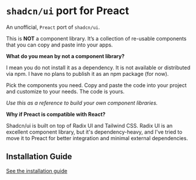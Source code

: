 # `shadcn/ui` port for Preact

An unofficial, `Preact` port of `shadcn/ui`.

This is **NOT** a component library. It’s a collection of re-usable components that you
can copy and paste into your apps.

**What do you mean by not a component library?**

I mean you do not install it as a dependency. It is not available or distributed via npm. I have no
plans to publish it as an npm package (for now).

Pick the components you need. Copy and paste the code into your project and customize to your needs.
The code is yours.

_Use this as a reference to build your own component libraries._

**Why if Preact is compatible with React?**

Shadcn/ui is built on top of Radix UI and Tailwind CSS. Radix UI is an excellent component library, 
but it's dependency-heavy, and I've tried to move it to Preact for better integration and minimal 
external dependencies.

## Installation Guide

[See the installation guide](https://shadcn-preact.onrender.com/docs/installation)
